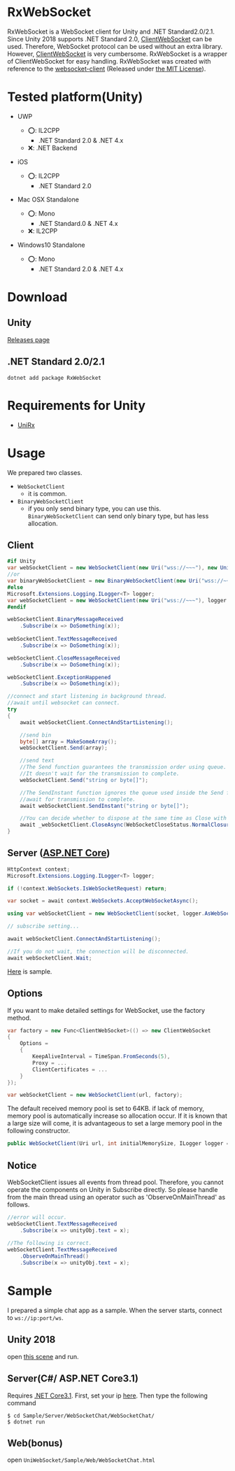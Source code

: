 # RxWebSocket
RxWebSocket is a WebSocket client for Unity and .NET Standard2.0/2.1. Since Unity 2018 supports .NET Standard 2.0, [ClientWebSocket](https://docs.microsoft.com/ja-jp/dotnet/api/system.net.websockets.clientwebsocket?view=netstandard-2.0) can be used. Therefore, WebSocket protocol can be used without an extra library. However, [ClientWebSocket](https://docs.microsoft.com/ja-jp/dotnet/api/system.net.websockets.clientwebsocket?view=netstandard-2.0) is very cumbersome.
RxWebSocket is a wrapper of ClientWebSocket for easy handling. RxWebSocket was created with reference to the [websocket-client](https://github.com/Marfusios/websocket-client) (Released under [the MIT License](https://github.com/Marfusios/websocket-client/blob/master/LICENSE)).

# Tested platform(Unity)
- UWP
  -  ⭕️: IL2CPP
     -  .NET Standard 2.0 & .NET 4.x
  -  ❌: .NET Backend
  
- iOS
  - ⭕️: IL2CPP
    - .NET Standard 2.0

- Mac OSX Standalone
  -  ⭕️: Mono
     -  .NET Standard.0 & .NET 4.x
  -  ❌: IL2CPP

- Windows10 Standalone
  -  ⭕️: Mono
     -  .NET Standard 2.0 & .NET 4.x

# Download
## Unity
[Releases page](https://github.com/nenoNaninu/RxWebSocket/releases)

## .NET Standard 2.0/2.1
```
dotnet add package RxWebSocket
```

# Requirements for Unity
- [UniRx](https://github.com/neuecc/UniRx/releases)

# Usage
We prepared two classes.
- `WebSocketClient`
  - it is common.
- `BinaryWebSocketClient`
    - if you only send binary type, you can use this. 
    `BinaryWebSocketClient` can send only binary type, but has less allocation.

## Client
```csharp
#if Unity
var webSocketClient = new WebSocketClient(new Uri("wss://~~~"), new UnityConsoleLogger());
//or
var binaryWebSocketClient = new BinaryWebSocketClient(new Uri("wss://~~~"), new UnityConsoleLogger());
#else 
Microsoft.Extensions.Logging.ILogger<T> logger;
var webSocketClient = new WebSocketClient(new Uri("wss://~~~"), logger.AsWebSocketLogger());
#endif

webSocketClient.BinaryMessageReceived
    .Subscribe(x => DoSomething(x));
    
webSocketClient.TextMessageReceived
    .Subscribe(x => DoSomething(x));

webSocketClient.CloseMessageReceived
    .Subscribe(x => DoSomething(x));

webSocketClient.ExceptionHappened
    .Subscribe(x => DoSomething(x));

//connect and start listening in background thread.
//await until websocket can connect.
try
{
    await webSocketClient.ConnectAndStartListening();

    //send bin
    byte[] array = MakeSomeArray();
    webSocketClient.Send(array);

    //send text
    //The Send function guarantees the transmission order using queue.
    //It doesn't wait for the transmission to complete.
    webSocketClient.Send("string or byte[]");

    //The SendInstant function ignores the queue used inside the Send function and sends it immediately.
    //await for transmission to complete.
    await webSocketClient.SendInstant("string or byte[]");

    //You can decide whether to dispose at the same time as Close with the last bool parameter.
    await _webSocketClient.CloseAsync(WebSocketCloseStatus.NormalClosure, "description", true);
}

```
## Server ([ASP.NET Core](https://dotnet.microsoft.com/apps/aspnet))
```csharp
HttpContext context;
Microsoft.Extensions.Logging.ILogger<T> logger;

if (!context.WebSockets.IsWebSocketRequest) return;

var socket = await context.WebSockets.AcceptWebSocketAsync();

using var webSocketClient = new WebSocketClient(socket, logger.AsWebSocketLogger());

// subscribe setting...

await webSocketClient.ConnectAndStartListening();

//If you do not wait, the connection will be disconnected.
await webSocketClient.Wait;
```
[Here](https://github.com/nenoNaninu/RxWebSocket/blob/master/Sample/Server/WebSocketChat/WebSocketChat/WebSocketChat/WebSocketChatMiddleware.cs#L29-L47) is sample.

## Options
If you want to make detailed settings for WebSocket, use the factory method.
```csharp
var factory = new Func<ClientWebSocket>(() => new ClientWebSocket
{
    Options =
    {
        KeepAliveInterval = TimeSpan.FromSeconds(5),
        Proxy = ...
        ClientCertificates = ...
    }
});

var webSocketClient = new WebSocketClient(url, factory);
```
The default received memory pool is set to 64KB.
if lack of memory, memory pool is automatically increase so allocation occur.
If it is known that a large size will come, it is advantageous to set a large memory pool in the following constructor.
```csharp
public WebSocketClient(Uri url, int initialMemorySize, ILogger logger = null, Func<ClientWebSocket> clientFactory = null)
```

## Notice
WebSocketClient issues all events from thread pool. Therefore, you cannot operate the components on Unity in Subscribe directly. So please handle from the main thread using an operator such as 'ObserveOnMainThread' as follows.
```csharp
//error will occur.
webSocketClient.TextMessageReceived
    .Subscribe(x => unityObj.text = x);
    
//The following is correct.
webSocketClient.TextMessageReceived
    .ObserveOnMainThread()
    .Subscribe(x => unityObj.text = x);
```
# Sample
I prepared a simple chat app as a sample. When the server starts, connect to ```ws://ip:port/ws```.
## Unity 2018
open [this scene](https://github.com/nenoNaninu/RxWebSocket/tree/master/Unity/UniWebSocket/Assets/Scenes) and run.


## Server(C#/ ASP.NET Core3.1)
Requires [.NET Core3.1](https://dotnet.microsoft.com/download/dotnet-core/3.0).  First, set your ip [here](https://github.com/nenoNaninu/UniWebSocket/blob/master/Sample/Server/WebSocketChat/WebSocketChat/Program.cs#L23).
Then type the following command
```
$ cd Sample/Server/WebSocketChat/WebSocketChat/
$ dotnet run
```

## Web(bonus)
open ```UniWebSocket/Sample/Web/WebSocketChat.html```
